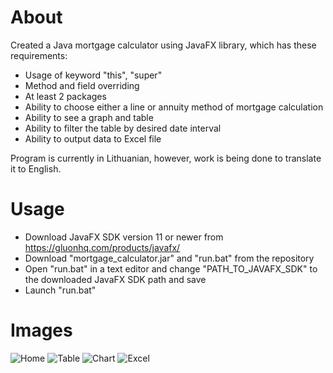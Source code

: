 # About
Created a Java mortgage calculator using JavaFX library, which has these requirements:
* Usage of keyword "this", "super"
* Method and field overriding
* At least 2 packages
* Ability to choose either a line or annuity method of mortgage calculation
* Ability to see a graph and table
* Ability to filter the table by desired date interval
* Ability to output data to Excel file

Program is currently in Lithuanian, however, work is being done to translate it to English.

# Usage
* Download JavaFX SDK version 11 or newer from https://gluonhq.com/products/javafx/
* Download "mortgage_calculator.jar" and "run.bat" from the repository
* Open "run.bat" in a text editor and change "PATH_TO_JAVAFX_SDK" to the downloaded JavaFX SDK path and save
* Launch "run.bat"

# Images
![Home](https://i.imgur.com/23aFGKb.png)
![Table](https://i.imgur.com/Yj6ch7T.png)
![Chart](https://i.imgur.com/5xaM8Yc.png)
![Excel](https://i.imgur.com/okfPBuO.png)
